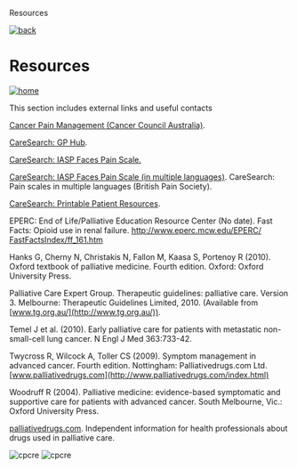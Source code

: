  Resources           

[![back](images/backarrow.png)](main_menu.html)

Resources
=========

[![home](images/homebtn.png)](main_menu.html)

This section includes external links and useful contacts

[Cancer Pain Management (Cancer Council Australia)](http://wiki.cancer.org.au/australia/Guidelines:Cancer_pain_management).

[CareSearch: GP Hub](http://www.caresearch.com.au/caresearch/tabid/901/Default.aspx).

[CareSearch: IASP Faces Pain Scale.](http://www.iasp-pain.org/Content/NavigationMenu/GeneralResourceLinks/FacesPainScaleRevised/default.htm)

[CareSearch: IASP Faces Pain Scale (in multiple languages)](http://www.britishpainsociety.org/pub_pain_scales.htm). CareSearch: Pain scales in multiple languages (British Pain Society).

[CareSearch: Printable Patient Resources](http://www.caresearch.com.au/caresearch/ProfessionalGroups/GPHome/GPResources/PrintablePatientResources/tabid/1280/Default.aspx).

EPERC: End of Life/Palliative Education Resource Center (No date). Fast Facts: Opioid use in renal failure. [http://www.eperc.mcw.edu/EPERC/  
FastFactsIndex/ff\_161.htm](http://www.eperc.mcw.edu/EPERC/FastFactsIndex/ff_161.htm)

Hanks G, Cherny N, Christakis N, Fallon M, Kaasa S, Portenoy R (2010). Oxford textbook of palliative medicine. Fourth edition. Oxford: Oxford University Press.

Palliative Care Expert Group. Therapeutic guidelines: palliative care. Version 3. Melbourne: Therapeutic Guidelines Limited, 2010. (Available from [www.tg.org.au/](http://www.tg.org.au/)).

Temel J et al. (2010). Early palliative care for patients with metastatic non-small-cell lung cancer. N Engl J Med 363:733-42.

Twycross R, Wilcock A, Toller CS (2009). Symptom management in advanced cancer. Fourth edition. Nottingham: Palliativedrugs.com Ltd. [www.palliativedrugs.com](http://www.palliativedrugs.com/index.html)

Woodruff R (2004). Palliative medicine: evidence-based symptomatic and supportive care for patients with advanced cancer. South Melbourne, Vic.: Oxford University Press.

[palliativedrugs.com](http://www.palliativedrugs.com/index.html). Independent information for health professionals about drugs used in palliative care.

![cpcre](images/banner-long-footer-whitetext.png) ![cpcre](images/acrrm.png)
